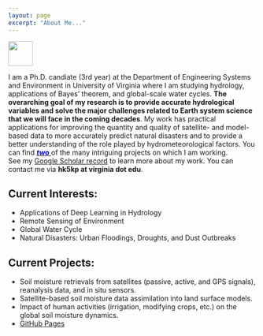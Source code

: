 ```yaml
---
layout: page
excerpt: "About Me..."
---
```


<img src="https://logos-download.com/wp-content/uploads/2017/11/University_of_Virginia_1819_logo-700x700.png"
height="50">

I am a Ph.D. candiate (3rd year) at the Department of Engineering Systems and Environment in University of Virginia where I am studying hydrology, applications of Bayes’ theorem, and global-scale water cycles. __The overarching goal of my research is to provide accurate hydrological variables and solve the major challenges related to Earth system science that we will face in the coming decades__. My work has practical applications for improving the quantity and quality of satellite- and model-based data to more accurately predict natural disasters and to provide a better understanding of the role played by hydrometeorological factors.
You can find [<span style="color: blue"> __*two*__ </span>](https://hyunglok-kim.github.io/projects/) of the many intriguing projects on which I am working.\
See my [Google Scholar record](https://scholar.google.fr/citations?user=ZJx_f8gAAAAJ) to learn more about my work. You can contact me via __hk5kp at virginia dot edu__.

## Current Interests:
- Applications of Deep Learning in Hydrology
- Remote Sensing of Environment
- Global Water Cycle
- Natural Disasters: Urban Floodings, Droughts, and Dust Outbreaks

## Current Projects:
- Soil moisture retrievals from satellites (passive, active, and GPS signals), reanalysis data, and in situ sensors.
- Satellite-based soil moisture data assimilation into land surface models.
- Impact of human activities (irrigation, modifying crops, etc.) on the global soil moisture dynamics.
- [GitHub Pages](https://github.com/Hyunglok-Kim)

